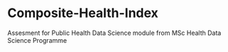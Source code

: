 # Composite-Health-Index
Assesment for Public Health Data Science module from MSc Health Data Science Programme
